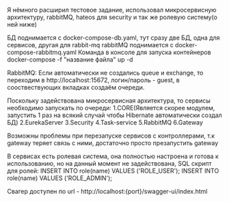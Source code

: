 Я нёмного расширил тестовое задание, использовал микросервисную архитектуру, rabbitMQ, hateos для security и так же ролевую систему(о ней ниже)

БД поднимается с docker-compose-db.yaml, тут сразу две БД, одна для сервисов, другая для rabbit-mq 
rabbitMQ поднимается с docker-compose-rabbitmq.yaml
Команда в консоле для запуска контейнеров docker-compose -f "название файла" up -d

RabbitMQ: Если автоматически не создались queue и exchange, то переходим в http://localhost:15672, логин/пароль - guest, в сооствествующих вкладках создаём очереди.

Поскольку задействована микросервисная архитектура, то сервисы необходимо запускать по очереди:
1.CORE(Является скорее модулем, запустить 1 раз на всякий случай чтобы Hibernate автоматически создал БД) 
2.EurekaServer
3.Security
4.Task-service
5.RabbitMQ
6.Gateway

Возможны проблемы при перезапуске сервисов с контроллерами, т.к gateway теряет связь с ними, достаточно просто презапустить gateway


В сервисах есть ролевая система, она полностью настроена и готова к использованию, но на данный момент не задействована, SQL скрипт для ролей: 
INSERT INTO role(name)
VALUES ('ROLE_USER');
INSERT INTO role(name)
VALUES ('ROLE_ADMIN');

Свагер доступен по url - http://localhost:{port}/swagger-ui/index.html
